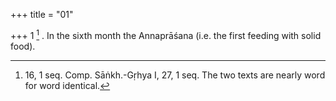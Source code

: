 +++
title = "01"

+++
1 [^1] . In the sixth month the Annaprāśana (i.e. the first feeding with solid food).


[^1]:  16, 1 seq. Comp. Sāṅkh.-Gṛhya I, 27, 1 seq. The two texts are nearly word for word identical.
